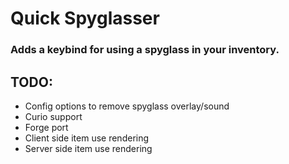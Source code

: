 # Quick Spyglasser

### Adds a keybind for using a spyglass in your inventory.

## TODO:
- Config options to remove spyglass overlay/sound
- Curio support
- Forge port
- Client side item use rendering
- Server side item use rendering

